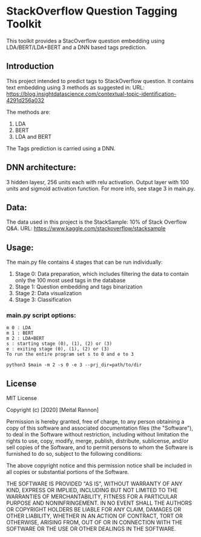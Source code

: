 # StackOverflow Question Tagging Toolkit
This toolkit provides a StacOverflow question embedding using LDA/BERT/LDA+BERT and a DNN based tags prediction.

## Introduction
This project intended to predict tags to StackOverflow question. It contains text embedding using 3 methods as suggested in:
URL: https://blog.insightdatascience.com/contextual-topic-identification-4291d256a032

The methods are:
1. LDA
2.  BERT
3. LDA and BERT

The Tags prediction is carried using a DNN. 

## DNN architecture:
3 hidden layesr, 256 units each with relu activation. Output layer with 100 units and sigmoid activation function. For more info, see stage 3 in main.py.

## Data:
The data used in this project is the StackSample: 10% of Stack Overflow Q&A.
URL: https://www.kaggle.com/stackoverflow/stacksample

## Usage:
The main.py file contains 4 stages that can be run individually:
1. Stage 0: Data preparation, which includes filtering the data to contain only the 100 most used tags in the database
2. Stage 1: Question embedding and tags binarization
3. Stage 2: Data visualization
4. Stage 3: Classification


### main.py script options:
```
m 0 : LDA
m 1 : BERT
m 2 : LDA+BERT
s : starting stage (0), (1), (2) or (3)
e : exiting stage (0), (1), (2) or (3)
To run the entire program set s to 0 and e to 3

python3 $main -m 2 -s 0 -e 3 --prj_dir=path/to/dir
```

## License
MIT License

Copyright (c) [2020] [Meital Rannon]

Permission is hereby granted, free of charge, to any person obtaining a copy
of this software and associated documentation files (the "Software"), to deal
in the Software without restriction, including without limitation the rights
to use, copy, modify, merge, publish, distribute, sublicense, and/or sell
copies of the Software, and to permit persons to whom the Software is
furnished to do so, subject to the following conditions:

The above copyright notice and this permission notice shall be included in all
copies or substantial portions of the Software.

THE SOFTWARE IS PROVIDED "AS IS", WITHOUT WARRANTY OF ANY KIND, EXPRESS OR
IMPLIED, INCLUDING BUT NOT LIMITED TO THE WARRANTIES OF MERCHANTABILITY,
FITNESS FOR A PARTICULAR PURPOSE AND NONINFRINGEMENT. IN NO EVENT SHALL THE
AUTHORS OR COPYRIGHT HOLDERS BE LIABLE FOR ANY CLAIM, DAMAGES OR OTHER
LIABILITY, WHETHER IN AN ACTION OF CONTRACT, TORT OR OTHERWISE, ARISING FROM,
OUT OF OR IN CONNECTION WITH THE SOFTWARE OR THE USE OR OTHER DEALINGS IN THE
SOFTWARE.
